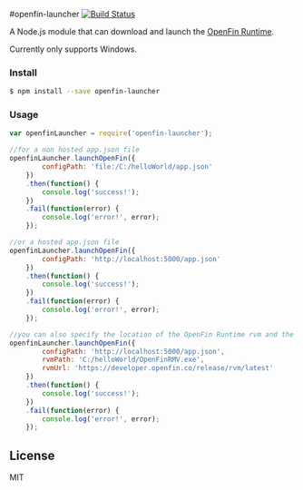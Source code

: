 
#openfin-launcher
[![Build Status](https://travis-ci.org/openfin/node-openfin-launcher.svg?branch=master)](https://travis-ci.org/openfin/node-openfin-launcher)

A Node.js module that can download and launch the [OpenFin Runtime](http://openfin.co/).

Currently only supports Windows.

### Install

```sh
$ npm install --save openfin-launcher
```

### Usage

```js
var openfinLauncher = require('openfin-launcher');

//for a non hosted app.json file
openfinLauncher.launchOpenFin({
        configPath: 'file:/C:/helloWorld/app.json'
    })
    .then(function() {
        console.log('success!');
    })
    .fail(function(error) {
        console.log('error!', error);
    });

//or a hosted app.json file
openfinLauncher.launchOpenFin({
        configPath: 'http://localhost:5000/app.json'
    })
    .then(function() {
        console.log('success!');
    })
    .fail(function(error) {
        console.log('error!', error);
    });

//you can also specify the location of the OpenFin Runtime rvm and the download url
openfinLauncher.launchOpenFin({
        configPath: 'http://localhost:5000/app.json',
        rvmPath: 'C:/helloWorld/OpenFinRMV.exe',
        rvmUrl: 'https://developer.openfin.co/release/rvm/latest'
    })
    .then(function() {
        console.log('success!');
    })
    .fail(function(error) {
        console.log('error!', error);
    });

```
## License

MIT
